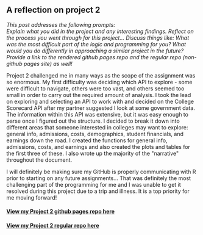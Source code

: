 ## A reflection on project 2

*This post addresses the following prompts:*  
*Explain what you did in the project and any interesting findings. Reflect on the process you went through for this project... Discuss things like: What was the most difficult part of the logic and programming for you? What would you do differently in approaching a similar project in the future? Provide a link to the rendered github pages repo and the regular repo (non-github pages site) as well!*  

Project 2 challenged me in many ways as the scope of the assignment was so enormous. My first difficulty was deciding which API to explore - some were difficult to navigate, others were too vast, and others seemed too small in order to carry out the required amount of analysis. I took the lead on exploring and selecting an API to work with and decided on the College Scorecard API after my partner suggested I look at some government data. The information within this API was extensive, but it was easy enough to parse once I figured out the structure. I decided to break it down into different areas that someone interested in colleges may want to explore: general info, admissions, costs, demographics, student financials, and earnings down the road. I created the functions for general info, admissions, costs, and earnings and also created the plots and tables for the first three of these. I also wrote up the majority of the "narrative" throughout the document.  

I will definitely be making sure my GitHub is properly communicating with R prior to starting on any future assignments... That was definitely the most challenging part of the programming for me and I was unable to get it resolved during this project due to a trip and illness. It is a top priority for me moving forward!

#### [View my Project 2 github pages repo here](https://rhencher.github.io/Final-V-Project-1.html)
#### [View my Project 2 regular repo here](https://github.com/rhencher/ST558-Project2)
